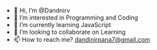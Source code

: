 - 👋 Hi, I’m @Dandnirv
- 👀 I’m interested in Programming and Coding
- 🌱 I’m currently learning JavaScript
- 💞️ I’m looking to collaborate on Learning
- 📫 How to reach me? dandinirpana7@gmail.com
<!---
Dandnirv/Dandnirv is a ✨ special ✨ repository because its `README.md` (this file) appears on your GitHub profile.
You can click the Preview link to take a look at your changes.
--->
